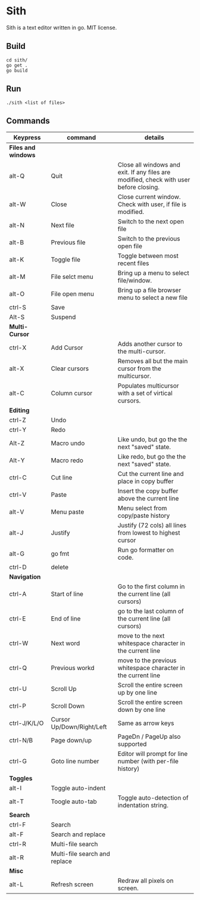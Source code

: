 Sith
====

Sith is a text editor written in go.  MIT license.

Build
-----

	cd sith/
	go get .
	go build

Run
---

	./sith <list of files>

Commands
--------

| Keypress | command         | details
| -------- | -------         | -------
| **Files and windows**
| alt-Q    | Quit            | Close all windows and exit.  If any files are modified, check with user before closing.
| alt-W    | Close           | Close current window.  Check with user, if file is modified.
| alt-N    | Next file       | Switch to the next open file
| alt-B    | Previous file   | Switch to the previous open file
| alt-K    | Toggle file     | Toggle between most recent files
| alt-M    | File selct menu | Bring up a menu to select file/window.
| alt-O    | File open menu  | Bring up a file browser menu to select a new file
| ctrl-S   | Save
| Alt-S    | Suspend
| **Multi-Cursor**
| ctrl-X   | Add Cursor      | Adds another cursor to the multi-cursor.
| alt-X    | Clear cursors   | Removes all but the main cursor from the multicursor.
| alt-C    | Column cursor   | Populates multicursor with a set of virtical cursors.
| **Editing**
| ctrl-Z   | Undo
| ctrl-Y   | Redo
| Alt-Z    | Macro undo      | Like undo, but go the the next "saved" state.
| Alt-Y    | Macro redo      | Like redo, but go the the next "saved" state.
| ctrl-C   | Cut line        | Cut the current line and place in copy buffer
| ctrl-V   | Paste           | Insert the copy buffer above the current line
| alt-V    | Menu paste      | Menu select from copy/paste history
| alt-J    | Justify         | Justify (72 cols) all lines from lowest to highest cursor
| alt-G    | go fmt          | Run go formatter on code.
| ctrl-D   | delete
| **Navigation**
| ctrl-A   | Start of line   | Go to the first column in the current line (all cursors)
| ctrl-E   | End of line     | go to the last column of the current line (all cursors)
| ctrl-W   | Next word       | move to the next whitespace character in the current line
| ctrl-Q   | Previous workd  | move to the previous whitespace character in the current line
| ctrl-U   | Scroll Up       | Scroll the entire screen up by one line
| ctrl-P   | Scroll Down     | Scroll the entire screen down by one line
| ctrl-J/K/L/O   | Cursor Up/Down/Right/Left  | Same as arrow keys
| ctrl-N/B | Page down/up    | PageDn / PageUp also supported
| ctrl-G   | Goto line number| Editor will prompt for line number (with per-file history)
| **Toggles**
| alt-I    | Toggle auto-indent
| alt-T    | Toogle auto-tab | Toggle auto-detection of indentation string.
| **Search**
| ctrl-F   | Search
| alt-F    | Search and replace
| ctrl-R   | Multi-file search
| alt-R    | Multi-file search and replace
| **Misc**
| alt-L    | Refresh screen  | Redraw all pixels on screen.
